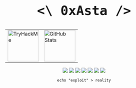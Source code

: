 <!--──────────────────────────────────────────
                  0xAsta
        minimal dark-cyber README
──────────────────────────────────────────-->

<h1 align="center">
  <code style="font-size:2.6rem">&lt;\ 0xAsta /&gt;</code>
</h1>

<p align="center">
  <img src="https://readme-typing-svg.demolab.com?duration=4000&center=true&multiline=true&lines=Offensive+Security+Student;CTF+Addict;Always+Popping+Shells" alt="" />
</p>

<!-- THM & GitHub -->
<div align="center">
  <table>
    <tr>
      <td>
        <img src="https://tryhackme-badges.s3.amazonaws.com/OwariNoAsta.png" alt="TryHackMe" height="100"/>
      </td>
      <td>
        <img src="https://github-readme-stats.vercel.app/api?username=OwariNoAsta&show_icons=true&theme=tokyonight&hide=contribs,prs" alt="GitHub Stats" height="100"/>
      </td>
    </tr>
  </table>
</div>

<!-- Toolbox -->
<p align="center">
  <img src="https://img.shields.io/badge/Linux-FCC624?logo=linux&logoColor=black"/>
  <img src="https://img.shields.io/badge/Kali-557C94?logo=kali-linux&logoColor=white"/>
  <img src="https://img.shields.io/badge/C-00599C?logo=c&logoColor=white"/>
  <img src="https://img.shields.io/badge/Python-3776AB?logo=python&logoColor=white"/>
  <img src="https://img.shields.io/badge/Burp%20Suite-FF6A00?logo=burpsuite&logoColor=white"/>
  <img src="https://img.shields.io/badge/Ghidra-ED1C24?logo=oracle&logoColor=white"/>
  <img src="https://img.shields.io/badge/Metasploit-1F4BA9?logo=metasploit&logoColor=white"/>
</p>


<!-- Tagline -->
<p align="center"><code>echo &quot;exploit&quot; &gt; reality</code></p>


<!-- Visitor badge -->
<p align="center">
  <img src="https://visitor-badge.glitch.me/badge?page_id=OwariNoAsta_profile&left_color=gray&right_color=lightgreen" alt="" />
</p>
